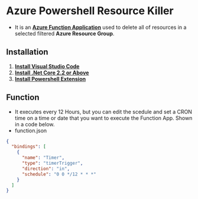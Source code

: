 # Azure  Powershell Resource Killer
- It is an **[Azure Function Application](https://docs.microsoft.com/en-us/azure/azure-functions/functions-overview "Azure Function Application")** used to delete all of resources in a selected filtered **Azure Resource Group**.

## Installation
1. **[Install Visual Studio Code](https://code.visualstudio.com/download "Install Visual Studio Code")**
2. **[Install .Net Core 2.2 or Above](https://dotnet.microsoft.com/download/dotnet-core/2.2 ".Net Core 2.2 or Above")**
3. **[Install Powershell Extension](https://marketplace.visualstudio.com/items?itemName=ms-vscode.PowerShell "Install Powershell Extension")**

## Function
* It executes every 12 Hours, but you can edit the scedule and set a CRON time on a time or date that you want to execute the Function App. Shown in a code below.
 * function.json
```json
{
  "bindings": [
    {
      "name": "Timer",
      "type": "timerTrigger",
      "direction": "in",
      "schedule": "0 0 */12 * * *"
    }
  ]
}
```
